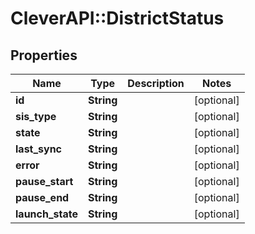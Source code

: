 # CleverAPI::DistrictStatus

## Properties
Name | Type | Description | Notes
------------ | ------------- | ------------- | -------------
**id** | **String** |  | [optional] 
**sis_type** | **String** |  | [optional] 
**state** | **String** |  | [optional] 
**last_sync** | **String** |  | [optional] 
**error** | **String** |  | [optional] 
**pause_start** | **String** |  | [optional] 
**pause_end** | **String** |  | [optional] 
**launch_state** | **String** |  | [optional] 


